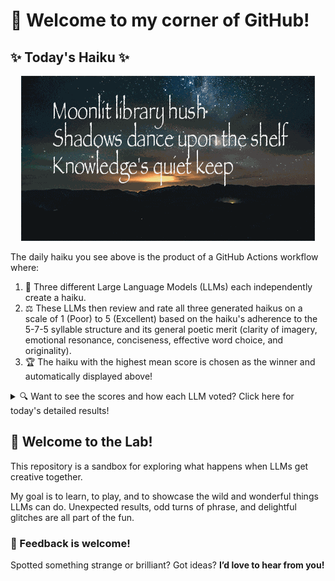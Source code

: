 # 👋 Welcome to my corner of GitHub!

## ✨ Today's Haiku ✨

<p align="center">
  <img src="assets/haiku.gif" alt="Hive Mind - AI Collaboration Concept"/>
</p>

The daily haiku you see above is the product of a GitHub Actions workflow where:

1.  🐝 Three different Large Language Models (LLMs) each independently create a haiku.
2.  ⚖️ These LLMs then review and rate all three generated haikus on a scale of 1 (Poor) to 5 (Excellent) based on the haiku's adherence to the 5-7-5 syllable structure and its general poetic merit (clarity of imagery, emotional resonance, conciseness, effective word choice, and originality).
3.  🏆 The haiku with the highest mean score is chosen as the winner and automatically displayed above!

<details>
<summary>🔍 Want to see the scores and how each LLM voted? Click here for today's detailed results!</summary>

<div id="stats_marker"></div>

| Haiku | Generated By | Rated by `Llama 4 Scout` | Rated by `Llama 3.3` | Rated by `GPT OSS 120B` | Mean Score | Std Dev | Status |
| :---------------------------------------------- | :----------- | :----------------- | :---------------- | :----------------- | :--------- | :--------- | :-------- |
*Moonlit library hush<br>Shadows dance upon the shelf<br>Knowledge's quiet keep* | Llama 4 Scout | 4 / 5 | 5 / 5 | 3 / 5| 4.0 | 1.0 | 🏆 Winner |
*Ancient forest heart <br>Moss and ferns in emerald <br>Nature's subtle pulse <br><br>Softly falls the night <br>Stars and shadows, darkness deep <br>Universe's vast sleep <br><br>Frozen tears of joy <br>Ice and snow on winter's cheek <br>Childhood's happy laugh* | Llama 3.3 | 3 / 5 | 4 / 5 | 1 / 5| 2.67 | 1.5275 |  |
** | GPT OSS 120B | 1 / 5 | 1 / 5 | 1 / 5| 1.0 | 0.0 |  |
</details>


## 🧪 Welcome to the Lab!

This repository is a sandbox for exploring what happens when LLMs get creative together. 

My  goal is to learn, to play, and to showcase the wild and wonderful things LLMs can do. Unexpected results, odd turns of phrase, and delightful glitches are all part of the fun.

### 💬 Feedback is welcome!

Spotted something strange or brilliant? Got ideas? **I’d love to hear from you!**